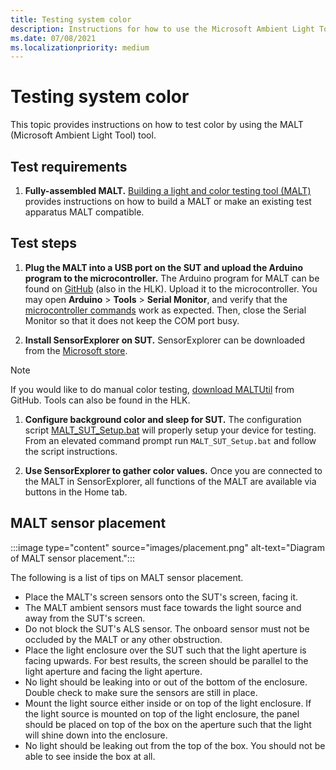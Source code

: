```yaml
---
title: Testing system color
description: Instructions for how to use the Microsoft Ambient Light Tool (MALT) as a color testing solution.
ms.date: 07/08/2021
ms.localizationpriority: medium
---
```


# Testing system color

This topic provides instructions on how to test color by using the MALT (Microsoft Ambient Light Tool) tool.

## Test requirements

1. **Fully-assembled MALT.** [Building a light and color testing tool (MALT)](testing-MALT-building-a-light-testing-tool.md) provides instructions on how to build a MALT or make an existing test apparatus MALT compatible.

## Test steps

1. **Plug the MALT into a USB port on the SUT and upload the Arduino program to the microcontroller.** The Arduino program for MALT can be found on [GitHub](https://github.com/Microsoft/busiotools/tree/master/sensors/Tools/MALT) (also in the HLK). Upload it to the microcontroller. You may open **Arduino** > **Tools** > **Serial Monitor**, and verify that the [microcontroller commands](testing-MALT-auto-brightness.md) work as expected. Then, close the Serial Monitor so that it does not keep the COM port busy.

1. **Install SensorExplorer on SUT.** SensorExplorer can be downloaded from the [Microsoft store](https://aka.ms/sensorexplorer).

> [!Note]
> If you would like to do manual color testing, [download MALTUtil](https://github.com/Microsoft/busiotools/tree/master/sensors/Tools/MALT) from GitHub. Tools can also be found in the HLK.

1. **Configure background color and sleep for SUT.**  The configuration script [MALT_SUT_Setup.bat](https://github.com/Microsoft/busiotools/tree/master/sensors/Tools/MALT/Code/Scripts) will properly setup your device for testing.  From an elevated command prompt run ``MALT_SUT_Setup.bat`` and follow the script instructions.

1. **Use SensorExplorer to gather color values.** Once you are connected to the MALT in SensorExplorer, all functions of the MALT are available via buttons in the Home tab.

## MALT sensor placement

:::image type="content" source="images/placement.png" alt-text="Diagram of MALT sensor placement.":::

The following is a list of tips on MALT sensor placement.

- Place the MALT's screen sensors onto the SUT's screen, facing it.
- The MALT ambient sensors must face towards the light source and away from the SUT's screen. 
- Do not block the SUT's ALS sensor.  The onboard sensor must not be occluded by the MALT or any other obstruction.
- Place the light enclosure over the SUT such that the light aperture is facing upwards. For best results, the screen should be parallel to the light aperture and facing the light aperture.
- No light should be leaking into or out of the bottom of the enclosure.  Double check to make sure the sensors are still in place.
- Mount the light source either inside or on top of the light enclosure.  If the light source is mounted on top of the light enclosure, the panel should be placed on top of the box on the aperture such that the light will shine down into the enclosure.
- No light should be leaking out from the top of the box. You should not be able to see inside the box at all.
